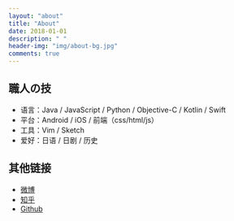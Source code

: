 ```yaml
---
layout: "about"
title: "About"
date: 2018-01-01
description: " "
header-img: "img/about-bg.jpg"
comments: true
---
```


職人の技
---
* 语言：Java / JavaScript / Python / Objective-C / Kotlin / Swift
* 平台：Android / iOS / 前端（css/html/js）
* 工具：Vim / Sketch
* 爱好：日语 / 日剧 / 历史

其他链接
---
* [微博](http://weibo.com/liangfeizc)
* [知乎](https://www.zhihu.com/people/liangfei.me)
* [Github](https://github.com/LyndonChin)

